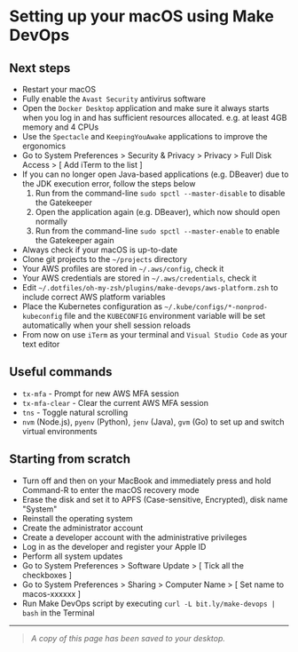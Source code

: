 # Setting up your macOS using Make DevOps

## Next steps

* Restart your macOS
* Fully enable the `Avast Security` antivirus software
* Open the `Docker Desktop` application and make sure it always starts when you log in and has sufficient resources allocated. e.g. at least 4GB memory and 4 CPUs
* Use the `Spectacle` and `KeepingYouAwake` applications to improve the ergonomics
* Go to System Preferences > Security & Privacy > Privacy > Full Disk Access > [ Add iTerm to the list ]
* If you can no longer open Java-based applications (e.g. DBeaver) due to the JDK execution error, follow the steps below
    1. Run from the command-line `sudo spctl --master-disable` to disable the Gatekeeper
    2. Open the application again (e.g. DBeaver), which now should open normally
    3. Run from the command-line `sudo spctl --master-enable` to enable the Gatekeeper again
* Always check if your macOS is up-to-date
* Clone git projects to the `~/projects` directory
* Your AWS profiles are stored in `~/.aws/config`, check it
* Your AWS credentials are stored in `~/.aws/credentials`, check it
* Edit `~/.dotfiles/oh-my-zsh/plugins/make-devops/aws-platform.zsh` to include correct AWS platform variables
* Place the Kubernetes configuration as `~/.kube/configs/*-nonprod-kubeconfig` file and the `KUBECONFIG` environment variable will be set automatically when your shell session reloads
* From now on use `iTerm` as your terminal and `Visual Studio Code` as your text editor

## Useful commands

* `tx-mfa` - Prompt for new AWS MFA session
* `tx-mfa-clear` - Clear the current AWS MFA session
* `tns` - Toggle natural scrolling
* `nvm` (Node.js), `pyenv` (Python), `jenv` (Java), `gvm` (Go) to set up and switch virtual environments

## Starting from scratch

* Turn off and then on your MacBook and immediately press and hold Command-R to enter the macOS recovery mode
* Erase the disk and set it to APFS (Case-sensitive, Encrypted), disk name "System"
* Reinstall the operating system
* Create the administrator account
* Create a developer account with the administrative privileges
* Log in as the developer and register your Apple ID
* Perform all system updates
* Go to System Preferences > Software Update > [ Tick all the checkboxes ]
* Go to System Preferences > Sharing > Computer Name > [ Set name to macos-xxxxxx ]
* Run Make DevOps script by executing `curl -L bit.ly/make-devops | bash` in the Terminal

---
>_A copy of this page has been saved to your desktop._
